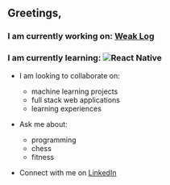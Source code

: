 ## Greetings,

### I am currently working on: [Weak Log](https://weak-log.onrender.com/) 
### I am currently learning: ![React Native](https://img.shields.io/badge/react_native-%2320232a.svg?style=for-the-badge&logo=react&logoColor=%2361DAFB) 

* I am looking to collaborate on: 
  - machine learning projects
  - full stack web applications
  - learning experiences

* Ask me about: 
  - programming
  - chess
  - fitness
* Connect with me on [LinkedIn](https://www.linkedin.com/in/steven-cornwall-b4551b20b/)
<!--
**taylorcornwall766/taylorcornwall766** is a ✨ _special_ ✨ repository because its `README.md` (this file) appears on your GitHub profile.

Here are some ideas to get you started:

- 🔭 I’m currently working on ...
- 🌱 I’m currently learning ...
- 👯 I’m looking to collaborate on ...
- 🤔 I’m looking for help with ...
- 💬 Ask me about ...
- 📫 How to reach me: ...
- 😄 Pronouns: ...
- ⚡ Fun fact: ...
-->
